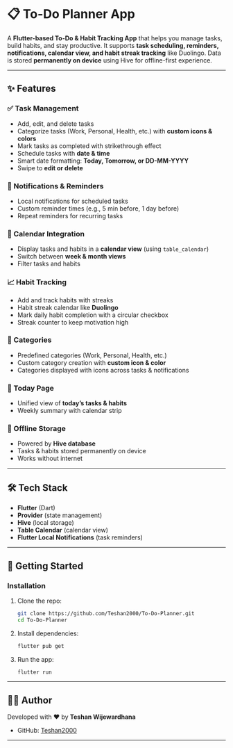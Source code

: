 # 📋 To-Do Planner App

A **Flutter-based To-Do & Habit Tracking App** that helps you manage tasks, build habits, and stay productive.
It supports **task scheduling, reminders, notifications, calendar view, and habit streak tracking** like Duolingo.
Data is stored **permanently on device** using Hive for offline-first experience.

---

## ✨ Features

### ✅ Task Management

* Add, edit, and delete tasks
* Categorize tasks (Work, Personal, Health, etc.) with **custom icons & colors**
* Mark tasks as completed with strikethrough effect
* Schedule tasks with **date & time**
* Smart date formatting: **Today, Tomorrow, or DD-MM-YYYY**
* Swipe to **edit or delete**

### 🔔 Notifications & Reminders

* Local notifications for scheduled tasks
* Custom reminder times (e.g., 5 min before, 1 day before)
* Repeat reminders for recurring tasks

### 📅 Calendar Integration

* Display tasks and habits in a **calendar view** (using `table_calendar`)
* Switch between **week & month views**
* Filter tasks and habits

### 📈 Habit Tracking

* Add and track habits with streaks
* Habit streak calendar like **Duolingo**
* Mark daily habit completion with a circular checkbox
* Streak counter to keep motivation high

### 📂 Categories

* Predefined categories (Work, Personal, Health, etc.)
* Custom category creation with **custom icon & color**
* Categories displayed with icons across tasks & notifications

### 📱 Today Page

* Unified view of **today’s tasks & habits**
* Weekly summary with calendar strip

### 💾 Offline Storage

* Powered by **Hive database**
* Tasks & habits stored permanently on device
* Works without internet

---

## 🛠️ Tech Stack

* **Flutter** (Dart)
* **Provider** (state management)
* **Hive** (local storage)
* **Table Calendar** (calendar view)
* **Flutter Local Notifications** (task reminders)

---

## 🚀 Getting Started

### Installation

1. Clone the repo:

   ```bash
   git clone https://github.com/Teshan2000/To-Do-Planner.git
   cd To-Do-Planner
   ```
2. Install dependencies:

   ```bash
   flutter pub get
   ```
3. Run the app:

   ```bash
   flutter run
   ```

<!-- ---

## 📸 Screenshots

(Add your screenshots here, e.g. Home page, Calendar page, Habit streaks, Notifications popup) -->

<!-- ---

## 🔮 Future Improvements

* Cloud sync (Supabase/Firebase)
* Sharing & collaboration
* Dark & light theme support
* Statistics dashboard -->

---

## 👨‍💻 Author

Developed with ❤️ by **Teshan Wijewardhana**

* GitHub: [Teshan2000](https://github.com/your-username)
<!-- * LinkedIn: \[Your Profile] -->

---